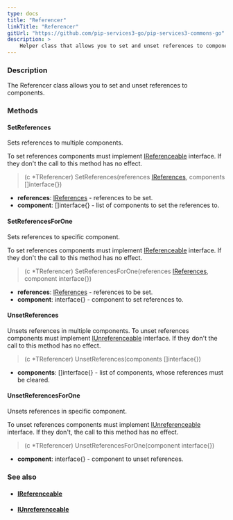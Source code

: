 ```yaml
---
type: docs
title: "Referencer"
linkTitle: "Referencer"
gitUrl: "https://github.com/pip-services3-go/pip-services3-commons-go"
description: >
    Helper class that allows you to set and unset references to components.
---
```


### Description

The Referencer class allows you to set and unset references to components.

### Methods

#### SetReferences
Sets references to multiple components.

To set references components must implement [IReferenceable](../ireferenceable) interface.
If they don't the call to this method has no effect.

> (c *TReferencer) SetReferences(references [IReferences](../ireferences), components []interface{})

- **references**: [IReferences](../ireferences) - references to be set.
- **component**: []interface{} - list of components to set the references to.

#### SetReferencesForOne
Sets references to specific component.

To set references components must implement [IReferenceable](../ireferenceable) interface.
If they don't the call to this method has no effect.

> (c *TReferencer) SetReferencesForOne(references [IReferences](../ireferences), component interface{})

- **references**: [IReferences](../ireferences) - references to be set.
- **component**: interface{} - component to set references to.

#### UnsetReferences
Unsets references in multiple components.
To unset references components must implement [IUnreferenceable](../iunreferenceable) interface.
If they don't the call to this method has no effect.

> (c *TReferencer) UnsetReferences(components []interface{})

- **components**: []interface{} - list of components, whose references must be cleared.

#### UnsetReferencesForOne
Unsets references in specific component.

To unset references components must implement [IUnreferenceable](../iunreferenceable) interface.
If they don't, the call to this method has no effect.

> (c *TReferencer) UnsetReferencesForOne(component interface{})

- **component**: interface{} - component to unset references.


### See also
- #### [IReferenceable](../ireferenceable)
- #### [IUnreferenceable](../iunreferenceable)
